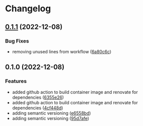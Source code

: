 # Changelog

## [0.1.1](https://github.com/mhuzaifahkhan/docker-kubernetes-training/compare/v0.1.0...v0.1.1) (2022-12-08)


### Bug Fixes

* removing unused lines from workflow ([6a80c6c](https://github.com/mhuzaifahkhan/docker-kubernetes-training/commit/6a80c6c5f81b5f1f1e8158e5fedf395aa73684b2))

## 0.1.0 (2022-12-08)


### Features

* added github action to build container image and renovate for dependencies ([6355e26](https://github.com/mhuzaifahkhan/docker-kubernetes-training/commit/6355e26cd9c26964a4f4cf718e1188ac225d5191))
* added github action to build container image and renovate for dependencies ([4cf448d](https://github.com/mhuzaifahkhan/docker-kubernetes-training/commit/4cf448dae69f30ccd22fa851c0091bdaffd93441))
* adding semantic versioning ([e6558bd](https://github.com/mhuzaifahkhan/docker-kubernetes-training/commit/e6558bd76eab87d384b9bd6cb7fc76e783af4e8c))
* adding semantic versioning ([95d7afe](https://github.com/mhuzaifahkhan/docker-kubernetes-training/commit/95d7afe4378d3e925733afa274eb10c6abaf80da))
